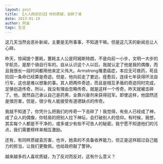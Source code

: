 ```yaml
---
layout: post
title: 【人人网旧日记】你的质疑，击碎了谁
date: 2013-01-19
author: 阿金
tags: 生活
---
```


这几天当然会恶补新闻，主要是无所事事，不知道干嘛。但是这几天的新闻总让人心碎。

昨天，惊闻提个噩耗，噩耗主人公是阿姆斯特朗，不是向前一小步，文明一大步的宇航员，是那个骑自行车的。自从认识这个人以后，我就认定了他是我的偶像，而且我很长一段时间都用他来定义伟大。Armstrong罹患癌症，本应无可救药，苟且捡回一条命已经算是奇迹。但是，他向前走了更远，痊愈后，连续七年获得环法自行车，这也是难以想象的事。其人把两件奇迹，而且是相互矛盾的奇迹同时完成，足够创造传奇，所以，我没有理由忽略传奇。就是这样一个传奇，昨天就被击碎了。他，居然自己承认自己是药男，全靠兴奋剂来获得冠军。即使这样，他固然还是很厉害，但是，很少有人能接受有道德缺点的传奇。

我就不知道了，你凭什么把我们的传奇一下击碎了！我觉得，有些人已经成了神，成了众人的偶像，你轻易的把别人拉下神坛，会打破别人的信仰。有时候，我想，其实每个人都是不干净的，或多或少有些不可告人的秘密。我宁愿不知道他们的污点，我们需要榜样来相互激励。

还有，有同样质疑袁厉害，也许，她真的不具备收养能力，但正是这样超过自己能力的担当，让我们更敬佩，也给政府敲了警钟。

越来越多的人喜欢质疑，为了反对而反对，这有什么意义？